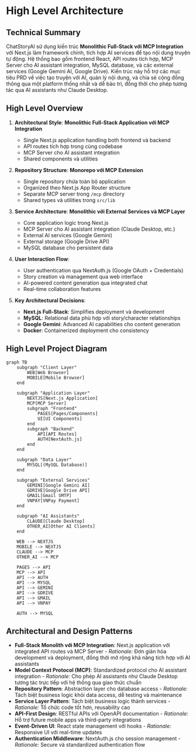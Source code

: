 # High Level Architecture

## Technical Summary

ChatStoryAI sử dụng kiến trúc **Monolithic Full-Stack với MCP Integration** với Next.js làm framework chính, tích hợp AI services để tạo nội dung truyện tự động. Hệ thống bao gồm frontend React, API routes tích hợp, MCP Server cho AI assistant integration, MySQL database, và các external services (Google Gemini AI, Google Drive). Kiến trúc này hỗ trợ các mục tiêu PRD về việc tạo truyện với AI, quản lý nội dung, và chia sẻ cộng đồng thông qua một platform thống nhất và dễ bảo trì, đồng thời cho phép tương tác qua AI assistants như Claude Desktop.

## High Level Overview

1. **Architectural Style**: **Monolithic Full-Stack Application với MCP Integration**

   - Single Next.js application handling both frontend và backend
   - API routes tích hợp trong cùng codebase
   - MCP Server cho AI assistant integration
   - Shared components và utilities

2. **Repository Structure**: **Monorepo với MCP Extension**

   - Single repository chứa toàn bộ application
   - Organized theo Next.js App Router structure
   - Separate MCP server trong `/mcp` directory
   - Shared types và utilities trong `src/lib`

3. **Service Architecture**: **Monolithic với External Services và MCP Layer**

   - Core application logic trong Next.js
   - MCP Server cho AI assistant integration (Claude Desktop, etc.)
   - External AI services (Google Gemini)
   - External storage (Google Drive API)
   - MySQL database cho persistent data

4. **User Interaction Flow**:

   - User authentication qua NextAuth.js (Google OAuth + Credentials)
   - Story creation và management qua web interface
   - AI-powered content generation qua integrated chat
   - Real-time collaboration features

5. **Key Architectural Decisions**:
   - **Next.js Full-Stack**: Simplifies deployment và development
   - **MySQL**: Relational data phù hợp với story/character relationships
   - **Google Gemini**: Advanced AI capabilities cho content generation
   - **Docker**: Containerized deployment cho consistency

## High Level Project Diagram

```mermaid
graph TB
    subgraph "Client Layer"
        WEB[Web Browser]
        MOBILE[Mobile Browser]
    end

    subgraph "Application Layer"
        NEXTJS[Next.js Application]
        MCP[MCP Server]
        subgraph "Frontend"
            PAGES[Pages/Components]
            UI[UI Components]
        end
        subgraph "Backend"
            API[API Routes]
            AUTH[NextAuth.js]
        end
    end

    subgraph "Data Layer"
        MYSQL[(MySQL Database)]
    end

    subgraph "External Services"
        GEMINI[Google Gemini AI]
        GDRIVE[Google Drive API]
        GMAIL[Gmail SMTP]
        VNPAY[VNPay Payment]
    end

    subgraph "AI Assistants"
        CLAUDE[Claude Desktop]
        OTHER_AI[Other AI Clients]
    end

    WEB --> NEXTJS
    MOBILE --> NEXTJS
    CLAUDE --> MCP
    OTHER_AI --> MCP

    PAGES --> API
    MCP --> API
    API --> AUTH
    API --> MYSQL
    API --> GEMINI
    API --> GDRIVE
    API --> GMAIL
    API --> VNPAY

    AUTH --> MYSQL
```

## Architectural and Design Patterns

- **Full-Stack Monolith với MCP Integration**: Next.js application với integrated API routes và MCP Server - _Rationale:_ Đơn giản hóa development và deployment, đồng thời mở rộng khả năng tích hợp với AI assistants
- **Model Context Protocol (MCP)**: Standardized protocol cho AI assistant integration - _Rationale:_ Cho phép AI assistants như Claude Desktop tương tác trực tiếp với hệ thống qua giao thức chuẩn
- **Repository Pattern**: Abstraction layer cho database access - _Rationale:_ Tách biệt business logic khỏi data access, dễ testing và maintenance
- **Service Layer Pattern**: Tách biệt business logic thành services - _Rationale:_ Tổ chức code tốt hơn, reusability cao
- **API-First Design**: RESTful APIs với OpenAPI documentation - _Rationale:_ Hỗ trợ future mobile apps và third-party integrations
- **Event-Driven UI**: React state management với hooks - _Rationale:_ Responsive UI với real-time updates
- **Authentication Middleware**: NextAuth.js cho session management - _Rationale:_ Secure và standardized authentication flow
